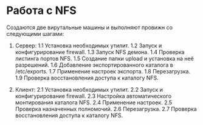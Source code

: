 # Работа с NFS
Создаются две вирутальные машины и выполняют провижн со следующими шагами:
1. Сервер:
1.1 Установка необходимых утилит.
1.2 Запуск и конфигурирование firewall.
1.3 Запуск NFS демона.
1.4 Проверка листинга портов NFS.
1.5 Создание папки upload и установка на неё разрешений.
1.6 Добавление экспортированного каталога в /etc/exports.
1.7 Применение настроек экспорта.
1.8 Перезагрузка.
1.9 Проверка восстановления доступа к каталогу NFS.

2. Клиент:
2.1 Установка необходимых утилит.
2.2 Запуск и конфигурирование firewall.
2.3 Настройка автоматического монтирования каталога NFS.
2.4 Применение настроек.
2.5 Проверка назначенных полномочий.
2.6 Перезагрузка.
2.7 Проверка восстановления доступа к каталогу NFS.